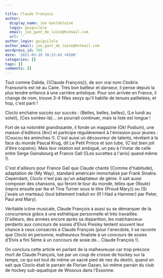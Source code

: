 ```yaml
---

title: Claude François
author:
  display_name: Joe Gantdelaine
  login: guiguilele
  email: joe_gant_de_laine@hotmail.com
  url: ''
author_login: guiguilele
author_email: joe_gant_de_laine@hotmail.com
wordpress_id: 765
date: '2011-03-19 10:23:43 +0100'
categories: []
tags: []
comments: []
---
```

Tout comme Dalida, {{Claude François}}, de son vrai nom Clodiris Fransosiris est né au Caire. Très bon batteur et danseur, il pense depuis la plus tendre enfance à une carrière artistique. Pour son arrivée en France, il change de nom, trouve 3-4 filles sexys qu'il habille de tenues pailletées, et hop, c'est parti !

Cloclo enchaine succès sur succès : {Belles, belles, belles}, {Le lundi au soleil}, {Ces soirées-là}... on pourrait continuer, mais la liste est longue !

Fort de sa notoriété grandissante, il fonde un magazine (Ok! Podium), une maison d'éditions (Arc) et participe régulièrement à l'émission pour jeunes : {Coucou les aminches !}. C'est aussi un découvreur de talents, révélant à la face du monde Pascal Krug, dit Le Petit Prince et son tube, {C'est bien joli d'être copains}. Mais leur relation est ambiguë, un peu à l'instar de celle entre Serge Gainsbourg et France Gall ({Les sucettes à l'anis} quand même !).

C'est d'ailleurs pour France Gall que Claude chante {Comme d'habitude}, adaptation de {My Way}, standard américain immortalisé par Frank Sinatra. Cependant, Cloclo n'est pas qu'un adaptateur de génie. Il sait aussi composer des chansons, qui feront le tour du monde, telles que {Roule} (repris ensuite par Ike et Tina Turner sous le titre {Proud Mary}) ou {Si j'avais un marteau} (tout bêtement traduit en {If I Had a Hammer} par Peter, Paul and Mary).

Véritable icône musicale, Claude François a aussi su se démarquer de la concurrence grâce à une esthétique personnelle et très travaillée. D'ailleurs, des années encore après sa disparition, les malchanceux perdants aux concours de sosies d'Elvis Presley tentent souvent leur chance à ceux consacrés à Claude François (pour l'anecdote, il se raconte que Cloclo en personne, malheureux finaliste à un concours de sosies d'Elvis a fini 5ème à un concours de sosie de... Claude François !).

On conclura cette article en parlant de la malheureuse car trop précoce mort de Claude François, tué par un coup de crosse de hockey sur la tempe, ce qui est tout de même un sacré pied de nez du destin, quand on sait que Cloclo était le parrain de Florian Gazan, lui-même parrain du club de hockey sub-aquatique de Wissous dans l'Essonne.
